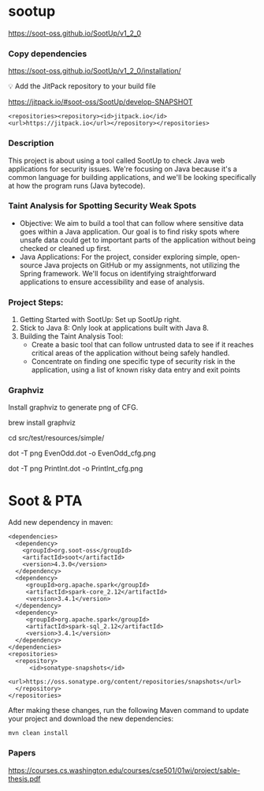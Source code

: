 # sootup
https://soot-oss.github.io/SootUp/v1_2_0

### Copy dependencies
https://soot-oss.github.io/SootUp/v1_2_0/installation/

<aside>
💡 Add the JitPack repository to your build file

https://jitpack.io/#soot-oss/SootUp/develop-SNAPSHOT

```markup
<repositories><repository><id>jitpack.io</id><url>https://jitpack.io</url></repository></repositories>
```

</aside>

### Description
This project is about using a tool called SootUp to check Java web applications for
security issues. We're focusing on Java because it's a common language for
building applications, and we'll be looking specifically at how the program runs
(Java bytecode).

### Taint Analysis for Spotting Security Weak Spots
 - Objective: We aim to build a tool that can follow where sensitive data goes
within a Java application. Our goal is to find risky spots where unsafe data
could get to important parts of the application without being checked or
cleaned up first.
 - Java Applications:
For the project, consider exploring simple, open-source Java projects on GitHub
or my assignments, not utilizing the Spring framework. We'll focus on identifying
straightforward applications to ensure accessibility and ease of analysis.

### Project Steps:
1. Getting Started with SootUp: Set up SootUp right.
2. Stick to Java 8: Only look at applications built with Java 8.
3. Building the Taint Analysis Tool:
    - Create a basic tool that can follow untrusted data to see if it reaches
   critical areas of the application without being safely handled.
    - Concentrate on finding one specific type of security risk in the application,
   using a list of known risky data entry and exit points
### Graphviz
Install graphviz to generate png of CFG.

brew install graphviz

cd src/test/resources/simple/

dot -T png EvenOdd.dot -o EvenOdd_cfg.png

dot -T png PrintInt.dot -o PrintInt_cfg.png

# Soot & PTA
Add new dependency in maven:
```
<dependencies>
  <dependency>
    <groupId>org.soot-oss</groupId>
    <artifactId>soot</artifactId>
    <version>4.3.0</version>
  </dependency>
  <dependency>
     <groupId>org.apache.spark</groupId>
     <artifactId>spark-core_2.12</artifactId>
     <version>3.4.1</version>
  </dependency>
  <dependency>
     <groupId>org.apache.spark</groupId>
     <artifactId>spark-sql_2.12</artifactId>
     <version>3.4.1</version>
  </dependency>
</dependencies>
<repositories>
  <repository>
      <id>sonatype-snapshots</id>
      <url>https://oss.sonatype.org/content/repositories/snapshots</url>
  </repository>
</repositories>	

```
After making these changes, run the following Maven command to update your project and download the new dependencies:

```
mvn clean install
```

### Papers
https://courses.cs.washington.edu/courses/cse501/01wi/project/sable-thesis.pdf
